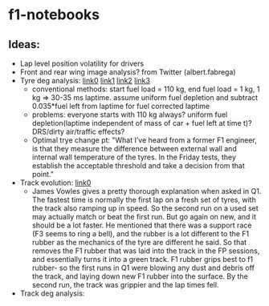 # f1-notebooks

## Ideas:
- Lap level position volatility for drivers
- Front and rear wing image analysis? from Twitter (albert.fabrega)
- Tyre deg analysis: [link0](https://www.reddit.com/r/F1Technical/comments/11oskuy/computation_of_fuelcorrected_lap_time/) [link1](https://www.reddit.com/r/F1Technical/comments/wrdmmt/hungarian_gp_heat_map_of_fuel_corrected_lap_times/) [link2](https://www.reddit.com/r/F1Technical/comments/y66r32/how_is_tyre_degradation_measured/) [link3](https://www.mdpi.com/2076-3417/10/12/4229)
  * conventional methods: start fuel load  = 110 kg, end fuel load = 1 kg, 1 kg => 30-35 ms laptime. assume uniform fuel depletion and subtract 0.035*fuel left from laptime for fuel corrected laptime
  * problems: everyone starts with 110 kg always? uniform fuel depletion(laptime independent of mass of car + fuel left at time t)? DRS/dirty air/traffic effects?
  * Optimal trye change pt: "What I’ve heard from a former F1 engineer, is that they measure the difference between external wall and internal wall temperature of the tyres. In the Friday tests, they establish the acceptable threshold and take a decision from that point."
- Track evolution: [link0](https://buildingspeed.org/2016/08/05/how-tracks-take-and-lose-rubber/)
  * James Vowles gives a pretty thorough explanation when asked in Q1. The fastest time is normally the first lap on a fresh set of tyres, with the track also ramping up in speed. So the second run on a used set may actually match or beat the first run. But go again on new, and it should be a lot faster. He mentioned that there was a support race (F3 seems to ring a bell), and the rubber is a lot different to the F1 rubber as the mechanics of the tyre are different he said. So that removes the F1 rubber that was laid into the track in the FP sessions, and essentially turns it into a green track. F1 rubber grips best to f1 rubber- so the first runs in Q1 were blowing any dust and debris off the track, and laying down new F1 rubber into the surface. By the second run, the track was grippier and the lap times fell.
- Track deg analysis:
  
